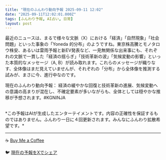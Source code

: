 ```yaml
---
title: "現在のふんわり動向予報 2025-09-11 12:02"
date: "2025-09-11T12:02:01.000Z"
tags: [ふんわり予報, AI占い, 日常]
layout: post
---
```


最近のニュースは、まるで様々な文脈（X）における「経済」「自然現象」「社会問題」といった事象の「Yoneda 的分布」のようですね。東京株高騰とモノタロウ株安、あるいは雷雨予報と新EV発表など、一見無関係な出来事にも、それぞれの文脈で一貫した「経済の揺らぎ」「技術革新の波」「気候変動の影響」といった本質的なメッセージ（A, B）が読み取れます。これらのメッセージが織りなす、全体像はまだ見えていませんが、それぞれの「分布」から全体像を推測する試みが、まさに今、進行中なのです。


現在のふんわり動向予報：
経済の緩やかな回復と技術革新の進展、気候変動への意識の高まりが混在し、不確定要素が多いながらも、全体としては穏やかな推移が予想されます。#KGNINJA

<br>
*この予報はAIが生成したエンターテイメントです。内容の正確性を保証するものではありません。ふんわり一日に４回更新されます。みんなにふんわり拡散希望です。*

---
☕️ [Buy Me a Coffee](https://www.buymeacoffee.com/kgninja)

🐦 [現在の予報をXでシェア](https://twitter.com/intent/tweet?text=%E7%8F%BE%E5%9C%A8%E3%81%AE%E3%81%B5%E3%82%93%E3%82%8F%E3%82%8A%E4%BA%88%E5%A0%B1%3A%20%E3%80%8C%E6%9C%80%E8%BF%91%E3%81%AE%E3%83%8B%E3%83%A5%E3%83%BC%E3%82%B9%E3%81%AF%E3%80%81%E3%81%BE%E3%82%8B%E3%81%A7%E6%A7%98%E3%80%85%E3%81%AA%E6%96%87%E8%84%88%EF%BC%88X%EF%BC%89%E3%81%AB%E3%81%8A%E3%81%91%E3%82%8B%E3%80%8C%E7%B5%8C%E6%B8%88%E3%80%8D%E3%80%8C%E8%87%AA%E7%84%B6%E7%8F%BE%E8%B1%A1%E3%80%8D%E3%80%8C%E7%A4%BE%E4%BC%9A%E5%95%8F%E9%A1%8C%E3%80%8D%E3%81%A8%E3%81%84%E3%81%A3%E3%81%9F%E4%BA%8B%E8%B1%A1%E3%81%AE%E3%80%8CYoneda%20%E7%9A%84%E5%88%86%E5%B8%83%E3%80%8D%E3%81%AE%E3%82%88%E3%81%86%E3%81%A7%E3%81%99%E3%81%AD%E3%80%82%E3%80%8D%23KGNINJA%20%E7%B6%9A%E3%81%8D%E3%81%AF%E3%83%96%E3%83%AD%E3%82%B0%E3%81%A7%EF%BC%81%F0%9F%91%87&url=https%3A%2F%2Fkg-ninja.github.io%2FFunwariyoso%2F)
